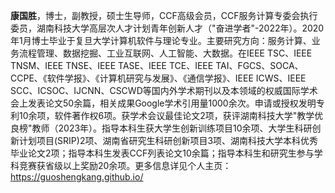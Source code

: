 **康国胜**，博士，副教授，硕士生导师，CCF高级会员，CCF服务计算专委会执行委员，湖南科技大学高层次人才计划青年创新人才（"奋进学者"-2022年）。2020年1月博士毕业于复旦大学计算机软件与理论专业。主要研究方向：服务计算、业务流程管理、数据挖掘、工业互联网、人工智能、大数据。在IEEE TSC、IEEE TNSM、IEEE TNSE、IEEE TASE、IEEE TCE、IEEE TAI、FGCS、SOCA、CCPE、《软件学报》、《计算机研究与发展》、《通信学报》、IEEE ICWS、IEEE SCC、ICSOC、IJCNN、CSCWD等国内外学术期刊以及本领域的权威国际学术会上发表论文50余篇，相关成果Google学术引用量1000余次。申请或授权发明专利10余项，软件著作权6项。获学术会议最佳论文2项，获评湖南科技大学"教学优良榜"教师（2023年）。指导本科生获大学生创新训练项目10余项、大学生科研创新计划项目(SRIP)2项、湖南省研究生科研创新项目3项、湖南科技大学本科优秀毕业论文2项；指导本科生发表CCF列表论文10余篇；指导本科生和研究生参与学科竞赛获省级以上奖励20余项。更多信息详见个人主页：<https://guoshengkang.github.io/>
